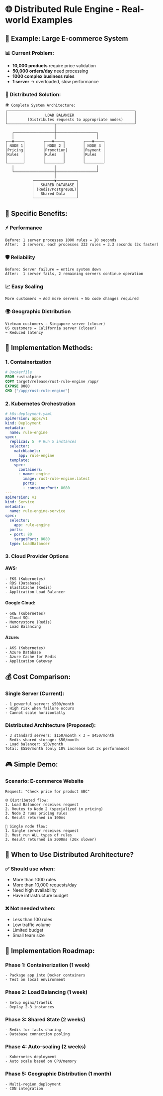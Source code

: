 # 🌐 Distributed Rule Engine - Real-world Examples

## 🏪 Example: Large E-commerce System

### 📊 Current Problem:
- **10,000 products** require price validation
- **50,000 orders/day** need processing
- **1000 complex business rules**
- **1 server** → overloaded, slow performance

### 🚀 Distributed Solution:

```
🌍 Complete System Architecture:
┌─────────────────────────────────────────────────────────┐
│                 LOAD BALANCER                           │
│         (Distributes requests to appropriate nodes)     │
└─────────────────────┬───────────────────────────────────┘
                      │
   ┌──────────────────┼──────────────────┐
   │                  │                  │
┌──▼────┐        ┌───▼────┐        ┌───▼────┐
│ NODE 1│        │ NODE 2 │        │ NODE 3 │
│Pricing│        │Promotion│       │Payment │
│Rules  │        │Rules   │        │Rules   │
│       │        │        │        │        │
└───────┘        └────────┘        └────────┘
   │                  │                  │
   └──────────────────┼──────────────────┘
                      │
            ┌─────────▼─────────┐
            │   SHARED DATABASE │
            │ (Redis/PostgreSQL)│
            │   Shared Data     │
            └───────────────────┘
```

## 🎯 Specific Benefits:

### ⚡ **Performance**
```
Before: 1 server processes 1000 rules = 10 seconds
After:  3 servers, each processes 333 rules = 3.3 seconds (3x faster)
```

### 🛡️ **Reliability**
```
Before: Server failure = entire system down
After:  1 server fails, 2 remaining servers continue operation
```

### 📈 **Easy Scaling**
```
More customers → Add more servers → No code changes required
```

### 🌍 **Geographic Distribution**
```
Vietnam customers → Singapore server (closer)
US customers → California server (closer)
→ Reduced latency
```

## 🔧 Implementation Methods:

### 1. **Containerization**
```dockerfile
# Dockerfile
FROM rust:alpine
COPY target/release/rust-rule-engine /app/
EXPOSE 8080
CMD ["/app/rust-rule-engine"]
```

### 2. **Kubernetes Orchestration**
```yaml
# k8s-deployment.yaml
apiVersion: apps/v1
kind: Deployment
metadata:
  name: rule-engine
spec:
  replicas: 5  # Run 5 instances
  selector:
    matchLabels:
      app: rule-engine
  template:
    spec:
      containers:
      - name: engine
        image: rust-rule-engine:latest
        ports:
        - containerPort: 8080
---
apiVersion: v1
kind: Service
metadata:
  name: rule-engine-service
spec:
  selector:
    app: rule-engine
  ports:
  - port: 80
    targetPort: 8080
  type: LoadBalancer
```

### 3. **Cloud Provider Options**

#### AWS:
```
- EKS (Kubernetes)
- RDS (Database)
- ElastiCache (Redis)
- Application Load Balancer
```

#### Google Cloud:
```
- GKE (Kubernetes)
- Cloud SQL
- Memorystore (Redis)
- Load Balancing
```

#### Azure:
```
- AKS (Kubernetes)
- Azure Database
- Azure Cache for Redis
- Application Gateway
```

## 💰 Cost Comparison:

### Single Server (Current):
```
- 1 powerful server: $500/month
- High risk when failure occurs
- Cannot scale horizontally
```

### Distributed Architecture (Proposed):
```
- 3 standard servers: $150/month × 3 = $450/month
- Redis shared storage: $50/month
- Load balancer: $50/month
Total: $550/month (only 10% increase but 3x performance)
```

## 🎮 Simple Demo:

### Scenario: E-commerce Website
```
Request: "Check price for product ABC"

🌐 Distributed flow:
1. Load Balancer receives request
2. Routes to Node 2 (specialized in pricing)
3. Node 2 runs pricing rules
4. Result returned in 100ms

📱 Single node flow:
1. Single server receives request
2. Must run ALL types of rules
3. Result returned in 2000ms (20x slower)
```

## 🎯 When to Use Distributed Architecture?

### ✅ Should use when:
- More than 1000 rules
- More than 10,000 requests/day
- Need high availability
- Have infrastructure budget

### ❌ Not needed when:
- Less than 100 rules
- Low traffic volume
- Limited budget
- Small team size

## 🚀 Implementation Roadmap:

### Phase 1: Containerization (1 week)
```
- Package app into Docker containers
- Test on local environment
```

### Phase 2: Load Balancing (1 week)  
```
- Setup nginx/traefik
- Deploy 2-3 instances
```

### Phase 3: Shared State (2 weeks)
```
- Redis for facts sharing
- Database connection pooling
```

### Phase 4: Auto-scaling (2 weeks)
```
- Kubernetes deployment
- Auto scale based on CPU/memory
```

### Phase 5: Geographic Distribution (1 month)
```
- Multi-region deployment
- CDN integration
```
